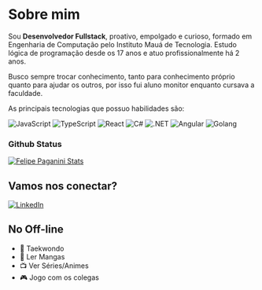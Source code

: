 # Sobre mim

Sou **Desenvolvedor Fullstack**, proativo, empolgado e curioso, formado em Engenharia de Computação pelo Instituto Mauá de Tecnologia.
Estudo lógica de programação desde os 17 anos e atuo profissionalmente há 2 anos.

Busco sempre trocar conhecimento, tanto para conhecimento próprio quanto para ajudar os outros, por isso fui aluno monitor enquanto cursava a faculdade.

As principais tecnologias que possuo habilidades são:

![JavaScript](https://img.shields.io/badge/JavaScript-000?style=for-the-badge&logo=javascript)
![TypeScript](https://img.shields.io/badge/TypeScript-000?style=for-the-badge&logo=typescript)
![React](https://img.shields.io/badge/React-000?style=for-the-badge&logo=react)
![C#](https://img.shields.io/badge/C%23-000?style=for-the-badge&logo=c-sharp&logoColor=823085)
![.NET](https://img.shields.io/badge/.NET-000?style=for-the-badge&logo=.net&logoColor=823085)
![Angular](https://img.shields.io/badge/Angular-000?style=for-the-badge&logo=angular&logoColor=red)
![Golang](https://img.shields.io/badge/Golang-000?style=for-the-badge&logo=go&logoColor=blue)

### Github Status

[![Felipe Paganini Stats](https://github-readme-stats.vercel.app/api/top-langs?username=FePaganini&hide=html&theme=dracula)](https://github.com/FePaganini)

## Vamos nos conectar?

[![LinkedIn](https://img.shields.io/badge/LinkedIn-000?style=for-the-badge&logo=linkedin&logoColor=0E76A8)](https://www.linkedin.com/in/fepaganini/)

## No Off-line

- 🥋 Taekwondo
- 📕 Ler Mangas
- 📺 Ver Séries/Animes
- 🎮 Jogo com os colegas
